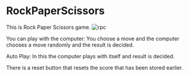 # RockPaperScissors
This is Rock Paper Scissors game.
![rpc](https://github.com/akashkt213/RockPaperScissors/assets/88761897/ff7a78f8-f765-4b6c-8770-67a187e4cd6a)

You can play with the computer:
You choose a move and the computer chooses a move randomly and the result is decided.

Auto Play:
In this the computer plays with itself and result is decided.

There is a reset button that resets the score that has been stored earlier.
